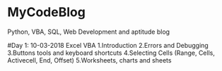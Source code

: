 # MyCodeBlog
Python, VBA, SQL, Web Development and aptitude blog


#Day 1: 10-03-2018
Excel VBA
1.Introduction
2.Errors and Debugging
3.Buttons tools and keyboard shortcuts
4.Selecting Cells (Range, Cells, Activecell, End, Offset)
5.Worksheets, charts and sheets

